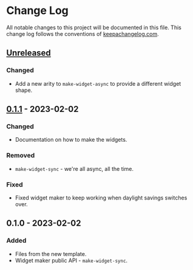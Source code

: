 # Change Log
All notable changes to this project will be documented in this file. This change log follows the conventions of [keepachangelog.com](http://keepachangelog.com/).

## [Unreleased]
### Changed
- Add a new arity to `make-widget-async` to provide a different widget shape.

## [0.1.1] - 2023-02-02
### Changed
- Documentation on how to make the widgets.

### Removed
- `make-widget-sync` - we're all async, all the time.

### Fixed
- Fixed widget maker to keep working when daylight savings switches over.

## 0.1.0 - 2023-02-02
### Added
- Files from the new template.
- Widget maker public API - `make-widget-sync`.

[Unreleased]: https://github.com/your-name/stoic-garden-59244/compare/0.1.1...HEAD
[0.1.1]: https://github.com/your-name/stoic-garden-59244/compare/0.1.0...0.1.1
